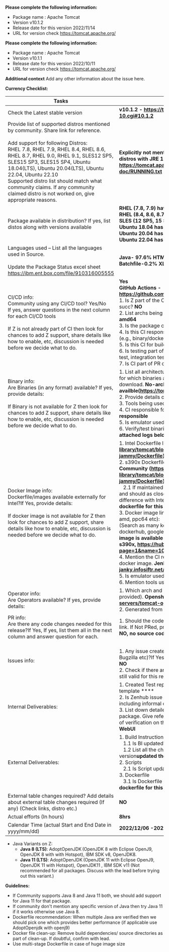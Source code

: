 **Please complete the following information:**
 - Package name : Apache Tomcat
 - Version v10.1.2
 - Release date for this version 2022/11/14
 - URL for version check  https://tomcat.apache.org/

**Please complete the following information:**
 - Package name : Apache Tomcat
 - Version v10.1.1
 - Release date for this version 2022/10/11
 - URL for version check  https://tomcat.apache.org/

**Additional context**
Add any other information about the issue here.

**Currency Checklist:**

Tasks | Details
-- | --
Check the Latest stable version | **v10.1.2 - https://tomcat.apache.org/download-10.cgi#10.1.2**
Provide list of supported distros mentioned by community. Share link for reference.<br><br>Add support for following   Distros:<br>  RHEL 7.8, RHEL 7.9, RHEL 8.4, RHEL 8.6, RHEL 8.7, RHEL 9.0, RHEL 9.1, SLES12 SP5, SLES15 SP3, SLES15 SP4, Ubuntu 18.04(LTS), Ubuntu 20.04(LTS), Ubuntu 22.04, Ubuntu 22.10 <br> Supported distro list should match   what community claims. If any community claimed distro is not worked on, give   appropriate reasons. |  **Explicitly not mentioned any distros but supports all distros with JRE 11 or later - https://tomcat.apache.org/tomcat-10.1-doc/RUNNING.txt**
Package   available in distribution? If yes, list distos along with versions available |  **RHEL (7.8, 7.9) have 7.0.76<br>RHEL (8.4, 8.6, 8.7, 9.0, 9.1) have 9.0.65<br>SLES (12 SP5, 15 SP3, 15 SP4) has 9.0.36<br>Ubuntu 18.04 has 9.0.16<br>Ubuntu 20.04 has 9.0.31<br>Ubuntu 22.04 has 9.0.58**
Languages used – List all the languages used in Source. <br><br>Update the Package Status excel sheet <br>https://ibm.ent.box.com/file/910316005555 | **Java- 97.6%  HTML- 1.4% Shell- 0.3%  NSIS-0.2%  Batchfile-0.2% XLST-0.1%  Other- 0.2%**
CI/CD info: <br> Community using any CI/CD tool? Yes/No<br>If yes, answer questions in the next column for each CI/CD tools<br><br>If Z is not already part of CI then look for chances to add Z support, share details like how to enable, etc, discussion is needed before we decide what to do.  |  **Yes**<br>**GitHub Actions - https://github.com/apache/tomcat/actions**  <br>1. Is Z part of the CI? If yes, working properly & build succ? **NO** <br> 2.  List archs being built<br> **amd64** <br>3. Is the package cross compiled? **NO** <br>4. Is this CI responsible for releasing any build artifact (e.g., binary/docker image/operator) **NO** <br>5. Is this CI for build only? **No(For Smoke Test)**<br>6. Is testing part of the CI (What kind of testing. E.g. unit test, integration test) **YES(Smoke Test)**<br>7.   Is CI part of PR checks or PR merge commits? **NO**
Binary info:<br>Are Binaries (in any format) available? If yes, provide details: <br><br>If Binary is not available for Z then look for chances to add Z support, share details like how to enable, etc, discussion is needed before we decide what to do.  |  1.    List all architectures (including no-arch/no-mention) for which binaries are available and share link to download. **No-arch Binaries are availble(https://tomcat.apache.org/download-10.cgi)**<br>2. Provide details on how it is built -**Native** <br>3.    Tools being used to create binary **Ant** <br>4.    CI responsible for releasing the binary-**No CI responsible**<br>5.    Is emulator used? **No**<br>6.    Verify/test binaries and share results.**Verified and attached logs below**
Docker Image info:<br> Dockerfile/images available externally for Intel?If Yes, provide details: <br> <br>If docker image is not available for Z then look for chances to add Z support, share details like how to enable, etc, discussion is needed before we decide what to do. |  1.    Intel Dockerfile link:**Y (https://github.com/docker-library/tomcat/blob/master/10.1/jdk11/temurin-jammy/Dockerfile)** <br>2. s390x Dockerfile link (Maintained by us / Community): **Community (https://github.com/docker-library/tomcat/blob/master/10.1/jdk11/temurin-jammy/Dockerfile)**<br>&nbsp;&nbsp;&nbsp;2.1 If maintained by us,      Dockerfile should be provided and should as close to Intel as possible. Provide difference with Intel if any and why-**We don't maintain dockerfile for this pkg**<br>3.    Docker image link (for s390x and other platforms (Intel, amd, ppc64 etc): <br>(Search as many keywords as u can think of – e.g.  dockerhub, google, gcloud , Rhel registry etc) **Docker image is available for amd64, arm,arm64,ppc64le, s390x, https://hub.docker.com/_/tomcat/tags?page=1&name=10.1.2** <br>4.    Mention the CI responsible for building   and publishing docker image. **Jenkins (https://doi-janky.infosiftr.net/job/multiarch/job/s390x/job/tomcat/)**<br>5.    Is emulator used?**no**<br>6.    Mention tools used to build the image.**bashbrew**      
Operator info:<br> Are Operators available?   If yes, provide details:| 1. Which arch and where to find it (link should be provided). **Openshift Operator(https://github.com/web-servers/tomcat-operator)** <br>2.   Generated from their CI/CD? **No**
PR info:<br> Are there any code changes needed for this release?If Yes, If yes, list them all in the next column and answer question for each. | 1.    Should the code changes be PRed? If yes provide PR link. If Not PRed, provide reasons on why not. <br> **NO, no source code changes are rquired.**
Issues info:| <br>1. Any issue created with community (GitHub, JIRA, Bugzilla etc)?If Yes, provide issue link.<br>**NO** <br>2. Check if there are existing open issues/PR’s and if it's still valid for this release.**No existing issues/PR found.**
Internal Deliverables: | 1.    Created Test reports (Table format)?Use test result template ****<br>2.    Is Zenhub issue updated with all UpToDate info including informal community communications **Yes**<br>3.    List down detailed Steps followed to verify the package. Give reference link as well. Also Attach a proof of verification on the ZenHub issue.**Verified using the WebUI**
External Deliverables: | 1.    Build Instructions <br>&nbsp;&nbsp;&nbsp;1.1    Is BI updated?**Yes**<br>&nbsp;&nbsp;&nbsp;1.2    List all the changes done with respect to published version**updated the version to current release**<br>2.    Scripts <br>&nbsp;&nbsp;&nbsp;2.1    Is Script updated?**No as it is biunary verification**<br>3.    Dockerfile  <br>&nbsp;&nbsp;&nbsp;3.1    Is Dockerfile updated? **No, We don't maintain dockerfile for this pkg**<br>
External table changes required? Add details about external table changes required (If any) (Check links, distro etc.) | **NO**
Actual efforts (In   hours) |  **8hrs**
Calendar   Time (actual Start and End Date in yyyy/mm/dd) | **2022/12/06 -2022/12/08**

* Java Variants on Z: 
  * **Java 8 (LTS)**:  AdoptOpenJDK (OpenJDK 8 with Eclipse OpenJ9, OpenJDK 8 with with Hotspot), IBM SDK v8, OpenJDK8. 
  * **Java 11 (LTS)**: AdoptOpenJDK (OpenJDK 11 with Eclipse OpenJ9, OpenJDK 11 with Hotspot), OpenJDK11 , IBM SDK v11 (Not recommended for all packages. Discuss with the lead before trying out this variant.)

**Guidelines:** 
* If Community supports Java 8 and Java 11 both, we should add support for Java 11 for that package. 
* If community don't mention any specific version of Java then try Java 11 if it works otherwise use Java 8.
* Dockerfile recommendation: When multiple Java are verified then we should pick one which provides better performance (if applicable use AdoptOpenjdk with openj9)
* Docker file clean-up: Remove build dependencies/ source directories as part of clean-up. If doubtful, confirm with lead. 
* Use multi-stage Dockerfile in case of huge image size 

